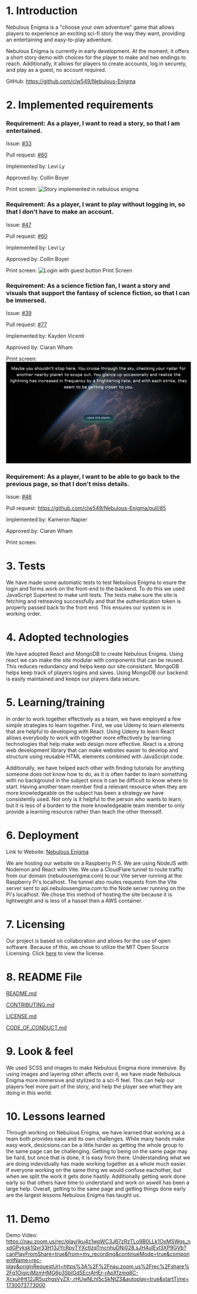 # 1. Introduction

Nebulous Enigma is a "choose your own adventure" game that allows players to experience an exciting sci-fi story the way they want, providing an entertaining and easy-to-play adventure. 

Nebulous Enigma is currently in early development. At the moment, it offers a short story demo with choices for the player to make and two endings to reach. Additionally, it allows for players to create accounts, log in securely, and play as a guest, no account required. 

GitHub: https://github.com/clw549/Nebulous-Enigma

# 2. Implemented requirements

### Requirement: As a player, I want to read a story, so that I am entertained.

Issue: [#33](https://github.com/clw549/Nebulous-Enigma/issues/33)

Pull request: [#60](https://github.com/clw549/Nebulous-Enigma/pull/60)

Implemented by: Levi Ly

Approved by: Collin Boyer

Print screen: 
![Story implemented in nebulous enigma](https://i.imgur.com/BUvRwbC.png)

### Requirement: As a player, I want to play without logging in, so that I don't have to make an account.

Issue: [#47](https://github.com/clw549/Nebulous-Enigma/issues/47)

Pull request: [#60](https://github.com/clw549/Nebulous-Enigma/pull/60)

Implemented by: Levi Ly

Approved by: Collin Boyer

Print screen: 
![Login with guest button Print Screen](https://i.imgur.com/DiTLR6n.png)

### Requirement: As a science fiction fan, I want a story and visuals that support the fantasy of science fiction, so that I can be immersed.

Issue: [#39](https://github.com/clw549/Nebulous-Enigma/issues/39)

Pull request: [#77](https://github.com/clw549/Nebulous-Enigma/pull/77)

Implemented by: Kayden Vicenti

Approved by: Ciaran Wham

Print screen: 
![Visual update image](./deliverable_images/NebulousEnigma-Immersive.png)

### Requirement: As a player, I want to be able to go back to the previous page, so that I don't miss details.

Issue: [#46](https://github.com/clw549/Nebulous-Enigma/issues/46)

Pull request: https://github.com/clw549/Nebulous-Enigma/pull/85

Implemented by: Kameron Napier

Approved by: Ciaran Wham

Print screen:

# 3. Tests
We have made some automatic tests to test Nebulous Enigma to esure the login and forms work on the front-end to the backend. To do this we used JavaScript Supertest to make unit tests. The tests make sure the site is fetching and retreaving successfully and that the authentication token is properly passed back to the front end. This ensures our system is in working order.

# 4. Adopted technologies
We have adopted React and MongoDB to create Nebulous Enigma. Using react we can make the site modular with components that can be reused. This reduces redundancy and helps keep our site consistant. MongoDB helps keep track of players logins and saves. Using MongoDB our backend is easily maintained and keeps our players data secure.

# 5. Learning/training

In order to work together effectively as a team, we have employed a few simple strategies to learn together. First, we use Udemy to learn elements that are helpful to developing with React. Using Udemy to learn React allows everybody to work with together more effectively by learning technologies that help make web design more effective. React is a strong web development library that can make websites easier to develop and structure using reusable HTML elements combined with JavaScript code.

Additionally, we have helped each other with finding tutorials for anything someone does not know how to do, as it is often harder to learn something with no background in the subject since it can be difficult to know where to start. Having another team member find a relevant resource when they are more knowledgeable on the subject has been a strategy we have consistently used. Not only is it helpful to the person who wants to learn, but it is less of a burden to the more knowledgeable team member to only provide a learning resource rather than teach the other themself.

# 6. Deployment

Link to Website: [Nebulous Enigma](https://nebulousenigma.com)

We are hosting our website on a Raspberry Pi 5.  We are using NodeJS with Nodemon and React with Vite.  We use a CloudFlare tunnel to route traffic from our domain (nebulousenigma.com) to our Vite server running at the Raspberry Pi's localhost.  The tunnel also routes requests from the Vite server sent to api.nebulousengima.com to the Node server running on the Pi's localhost.  We chose this method of hosting the site because it is lightweight and is less of a hassel then a AWS container.

# 7. Licensing

Our project is based on collaboration and allows for the use of open software. Because of this, we chose to utilize the MIT Open Source Licensing. 
Click [here](https://github.com/clw549/Nebulous-Enigma/blob/7117f94cacca9c5091fc314250d04e9d6af98472/LICENSE.md) to view the license. 

# 8. README File

[README.md](https://github.com/clw549/Nebulous-Enigma/blob/main/README.md)

[CONTRIBUTING.md](https://github.com/clw549/Nebulous-Enigma/blob/main/CONTRIBUTING.md)

[LICENSE.md](https://github.com/clw549/Nebulous-Enigma/blob/main/LICENSE.md)

[CODE_OF_CONDUCT.md](https://github.com/clw549/Nebulous-Enigma/blob/main/CODE_OF_CONDUCT.md)

# 9. Look & feel

We used SCSS and images to make Nebulous Enigma more immersive. By using images and layering other affects over it, we have made Nebulous Enigma more immersive and stylized to a sci-fi feel. This can help our players feel more part of the story, and help the player see what they are doing in this world. 

# 10. Lessons learned

Through working on Nebulous Enigma, we have learned that working as a team both provides ease and its own challenges. While many hands make easy work, desicsions can be a little harder as getting the whole group to the same page can be challenging. Getting to being on the same page may be hard, but once that is done, it is easy from there. Understanding what we are doing indevidually has made working together as a whole much easier. If everyone working on the same thing we would confuse eachother, but when we split the work it gets done hastily. Additionally getting work done early so that others have time to understand and work on aswell has been a large help. Overall, getting to the same page and getting things done early are the largest lessons Nebulous Enigma has taught us.

# 11. Demo

Demo Video: https://nau.zoom.us/rec/play/jku4z1wpWC3J67zRzTLo9B0LLk1OxMSWgs_nxdGPvksk1Qvr33H13JYcRpyTYXctIzqTmcnhuDNj028.sJH4uIEvI3XP9GVb?canPlayFromShare=true&from=my_recording&continueMode=true&componentName=rec-play&originRequestUrl=https%3A%2F%2Fnau.zoom.us%2Frec%2Fshare%2Fq1OigjcjMzmHMG6p3SblGdSEcrAHEr-rApXfzmq8C-XcxuHHt12JR5uzhgsVyZX-.rHUwNLhI5cSkNtZS&autoplay=true&startTime=1730073773000
